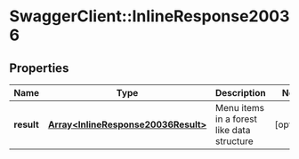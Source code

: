 # SwaggerClient::InlineResponse20036

## Properties
Name | Type | Description | Notes
------------ | ------------- | ------------- | -------------
**result** | [**Array&lt;InlineResponse20036Result&gt;**](InlineResponse20036Result.md) | Menu items in a forest like data structure | [optional] 

